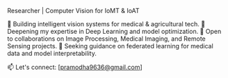 Researcher | Computer Vision for IoMT & IoAT

🔭 Building intelligent vision systems for medical & agricultural tech.
🌱 Deepening my expertise in Deep Learning and model optimization.
👯 Open to collaborations on Image Processing, Medical Imaging, and Remote Sensing projects.
🤔 Seeking guidance on federated learning for medical data and model interpretability.

📫 Let's connect: [pramodha9636@gmail.com]

<!--**pramod2594/pramod2594** is a ✨ _special_ ✨ repository because its `README.md` (this file) appears on your GitHub profile.

Here are some ideas to get you started:-->

